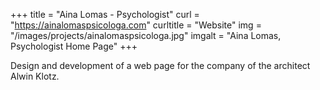 +++
title = "Aina Lomas - Psychologist"
curl = "https://ainalomaspsicologa.com"
curltitle = "Website"
img = "/images/projects/ainalomaspsicologa.jpg"
imgalt = "Aina Lomas, Psychologist Home Page"
+++

Design and development of a web page for the company of the architect Alwin Klotz.